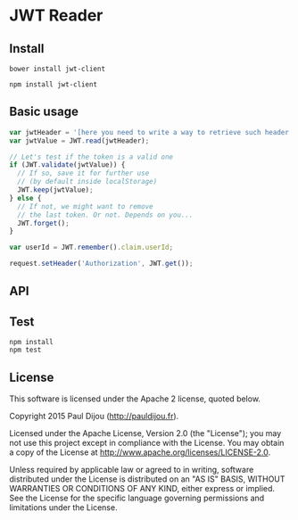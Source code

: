 # JWT Reader

## Install

~~~ shell
bower install jwt-client
~~~

~~~ shell
npm install jwt-client
~~~

## Basic usage

~~~ javascript
var jwtHeader = '[here you need to write a way to retrieve such header value]';
var jwtValue = JWT.read(jwtHeader);

// Let's test if the token is a valid one
if (JWT.validate(jwtValue)) {
  // If so, save it for further use
  // (by default inside localStorage)
  JWT.keep(jwtValue);
} else {
  // If not, we might want to remove
  // the last token. Or not. Depends on you...
  JWT.forget();
}
~~~

~~~ javascript
var userId = JWT.remember().claim.userId;
~~~

~~~ javascript
request.setHeader('Authorization', JWT.get());
~~~

## API

## Test

~~~ shell
npm install
npm test
~~~

## License

This software is licensed under the Apache 2 license, quoted below.

Copyright 2015 Paul Dijou (http://pauldijou.fr).

Licensed under the Apache License, Version 2.0 (the "License"); you may not use this project except in compliance with the License. You may obtain a copy of the License at http://www.apache.org/licenses/LICENSE-2.0.

Unless required by applicable law or agreed to in writing, software distributed under the License is distributed on an "AS IS" BASIS, WITHOUT WARRANTIES OR CONDITIONS OF ANY KIND, either express or implied. See the License for the specific language governing permissions and limitations under the License.

